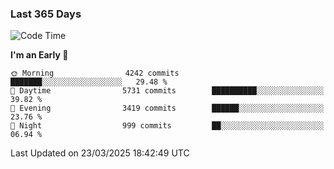 ### Last 365 Days
<!--START_SECTION:waka-->
![Code Time](http://img.shields.io/badge/Code%20Time-886%20hrs%2049%20mins-blue)

**I'm an Early 🐤** 

```text
🌞 Morning                4242 commits        ███████░░░░░░░░░░░░░░░░░░   29.48 % 
🌆 Daytime                5731 commits        ██████████░░░░░░░░░░░░░░░   39.82 % 
🌃 Evening                3419 commits        ██████░░░░░░░░░░░░░░░░░░░   23.76 % 
🌙 Night                  999 commits         ██░░░░░░░░░░░░░░░░░░░░░░░   06.94 % 
```



 Last Updated on 23/03/2025 18:42:49 UTC
<!--END_SECTION:waka-->

<!--
**BrianCurliss/BrianCurliss** is a ✨ _special_ ✨ repository because its `README.md` (this file) appears on your GitHub profile.

Here are some ideas to get you started:

- 🔭 I’m currently working on ...
- 🌱 I’m currently learning ...
- 👯 I’m looking to collaborate on ...
- 🤔 I’m looking for help with ...
- 💬 Ask me about ...
- 📫 How to reach me: ...
- 😄 Pronouns: ...
- ⚡ Fun fact: ...
-->
